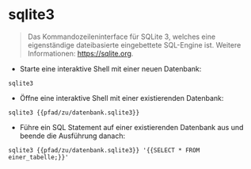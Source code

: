 # sqlite3

> Das Kommandozeileninterface für SQLite 3, welches eine eigenständige dateibasierte eingebettete SQL-Engine ist.
> Weitere Informationen: <https://sqlite.org>.

- Starte eine interaktive Shell mit einer neuen Datenbank:

`sqlite3`

- Öffne eine interaktive Shell mit einer existierenden Datenbank:

`sqlite3 {{pfad/zu/datenbank.sqlite3}}`

- Führe ein SQL Statement auf einer existierenden Datenbank aus und beende die Ausführung danach:

`sqlite3 {{pfad/zu/datenbank.sqlite3}} '{{SELECT * FROM einer_tabelle;}}'`
